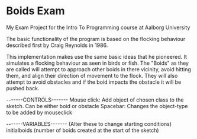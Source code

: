# Boids Exam
My Exam Project for the Intro To Programming course at Aalborg University

The basic functionality of the program is based on the flocking behaviour described first by Craig Reynolds in 1986.

This implementation makes use the same basic ideas that he pioneered. It simulates a flocking behaviour as seen in birds or fish. The "Boids" as they are called will
attempt to approach other boids in there vicinity, avoid hitting them, and align their direction of movement to the flock. They will also attempt to avoid obstacles
and if the boid impacts the obstacle it will be pushed back.

-------CONTROLS-------
Mouse click: Add object of chosen class to the sketch. Can be either boid or obstacle 
Spacebar: Changes the object-type to be added by mouseclick


-------VARIABLES------- (Alter these to change starting conditions)
initialboids (number of boids created at the start of the sketch)